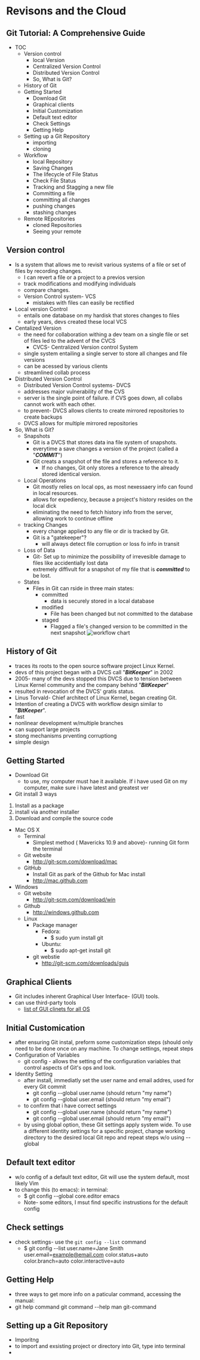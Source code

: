 # Revisons and the Cloud
## Git Tutorial: A Comprehensive Guide
* TOC
  * Version control  
    * local Version
    * Centralized Version Control
    * Distributed Version Control
    * So, What is Git?
  * History of Git
  * Getting Started
    * Download Git
    * Graphical clients
    * Initial Customization
    * Default text editor
    * Check Settings
    * Getting Help
  * Setting up a Git Repository
    * importing
    * cloning
  * Workflow
    * local Repository
    * Saving Changes
    * The lifecycle of File Status
    * Check File Status
    * Tracking and Stagging a new file
    * Committing a file
    * committing all changes
    * pushing changes
    * stashing changes
  * Remote REpositories
    * cloned Repositories
    * Seeing your remote

## Version control
  * Is a system that allows me to revisit various systems of a file or set of files by recording changes. 
    * I can revert a file or a project to a previos version
    * track modifications and modifying individuals
    * compare changes.
    * Version Control system- VCS
      * mistakes with files can easily be rectified
* Local version Control
  * entails one database on my hardisk that stores changes to files
  * early years, devs created these local VCS
* Centalized Version
  * the need for collaboration withing a dev team on a single file or set of files led to the advent of the CVCS
    * CVCS- Centralized Version control System
  * single system entailing a single server to store all changes and file versions
  * can be acessed by various clients
  * streamlined collab process
* Distributed Version Control
  *  Distributed Version Control systems- DVCS
  *  addresses major vulnerability of the CVS
    * server is the single point of failure. if CVS goes down, all collabs cannot work with each other.
    * to prevent- DVCS allows clients to create mirrored repositories to create backups
    * DVCS allows for multiple mirrored repositories
* So, What is Git?
  * Snapshots
    * Git is a DVCS that stores data ina file system of snapshots.
    * everytime a save changes a version of the project (called a "_**COMMIT**_")
    * Git creats a snapshot of the file and stores a reference to it.
      * If no changes, Git only stores a reference to the already stored identical version.
  * Local Operations
    * Git mostly relies on local ops, as most nexessaery info can found in local resources.
    * allows for expediency, because a project's history resides on the local dick
    * eliminating the need to fetch history info from the server, allowing work to continue offline
  * tracking Changes
    * every change applied to any file or dir is tracked by Git.
    * Git is a "gatekeeper"?
      * will always detect file corruption or loss fo info in transit
  * Loss of Data
    * Git- Set up to minimize the possibility of irrevesible damage to files like accidentially lost data
    * extremely diffivult for a snapshot of my file that is _**committed**_ to be lost.
  * States
    * Files in Git can rside in three main states:
      * committed
        * data is securely stored in a local database 
      * modified
        * File has been changed but not committed to the database
      * staged  
        * Flagged a file's changed version to be committed in the next snapshot 
       ![workflow chart](https://blog.udemy.com/wp-content/uploads/2015/08/image066.png)
 
## History of Git
* traces its roots to the open source software project Linux Kernel.
* devs of this project began with a DVCS call "_**BitKeeper**_" in 2002
* 2005- many of the devs stopped this DVCS due to tension between Linux Kernel community and the company behind "_**BitKeeper**_"
 * resulted in revocation of the DVCS' gratis status.
 * Linus Torvald- Chief architect of Linux Kernel, began creating Git.
  * Intention of creating a DVCS with workflow design similar to "_**BitKeeper**_".
   * fast
   * nonlinear development w/multiple branches
   * can support large projects
   * stong mechanisms prventing corruptiong
   * simple design
 ## Getting Started
 * Download Git
   * to use, my computer must hae it available. If i have used Git on my computer, make sure i have latest and greatest ver
  * Git install 3 ways
   1. Install as a package
   2. install via another installer
   3. Download and compile the source code
 * Mac OS X
   * Terminal
     * Simplest method ( Mavericks 10.9 and above)- running Git form the terminal
   * Git website
     * http://git-scm.com/download/mac
   * GitHub
     * Install Git as park of the Github for Mac install
     * http://mac.github.com
 * Windows
   * Git website
     * http://git-scm.com/download/win
   * Github 
     * http://windows.github.com
   * Linux
     * Package manager
       * Fedora: 
         * $ sudo yum install git
       * Ubuntu:
         * $ sudo apt-get install git
      * git webstie
        * http://git-scm.com/downloads/guis
## Graphical Clients
 * Git includes inherent Graphical User Interface- (GUI) tools.
 * can use third-party tools 
   * [list of GUI clinets for all OS](https://git-scm.com/downloads/guis) 
## Initial Customication
* after ensuring Git instal, preform some customization steps (should only need to be done once on any machine. To change settings, repeat steps
 * Configuration of Variables
   * git config - allows the setting of the configuration variables that control aspects of Git's ops and look.
 * Identity Setting
   * after install, immediatly set the user name and email addres, used for every Git commit
     * git config --global user.name (should return "my name")
     * git config --global user.email (should return "my email")
   * to confirm that i have correct settings
     * git config --global user.name (should return "my name")
     * git config --global user.email (should return "my email")
   * by using global option, these Git settings apply system wide. To use a different identity settings for a specific project, change working directory to the desired local Git repo and repeat steps w/o using --global
## Default text editor
* w/o config of a default text editor, Git will use the system default, most likely Vim
* to change this (to emacs):  in terminal:
  * $ git config --global core.editor emacs 
  * Note- some editors, I msut find specific instrustions for the default config
## Check settings
* check settings- use the ```git config --list``` command
  * $ git config --list
    user.name=Jane Smith
    user.email=example@email.com
    color.status+auto
    color.branch=auto
    color.interactive=auto
## Getting Help
* three ways to get more info on a paticular command, accessing the manual:
 * git help command
   git command --help
   man git-command
## Setting up a Git Repository
 * Imporitng
  * to import and exsisting project or directory into Git, type into terminal
   *  
 
